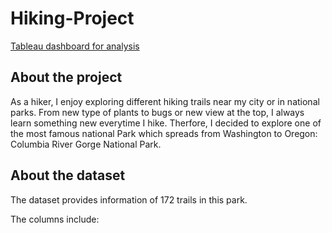 # Hiking-Project
[Tableau dashboard for analysis](https://public.tableau.com/app/profile/hannah.pham.analysis/viz/HikingTrailsinColumbiaRiverGorge/Dashboard6)

## About the project
As a hiker, I enjoy exploring different hiking trails near my city or in national parks. From new type of plants to bugs or new view at the top, I always learn something new everytime I hike. Therfore, I decided to explore one of the most famous national Park which spreads from Washington to Oregon: Columbia River Gorge National Park.

## About the dataset
The dataset provides information of 172 trails in this park. 

The columns include: 
